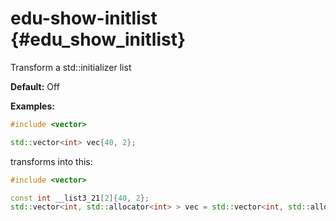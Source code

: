 # edu-show-initlist {#edu_show_initlist}
Transform a std::initializer list

__Default:__ Off

__Examples:__

```.cpp
#include <vector>

std::vector<int> vec{40, 2};
```

transforms into this:

```.cpp
#include <vector>

const int __list3_21[2]{40, 2};
std::vector<int, std::allocator<int> > vec = std::vector<int, std::allocator<int> >{std::initializer_list<int>{__list3_21, 2}};

```
